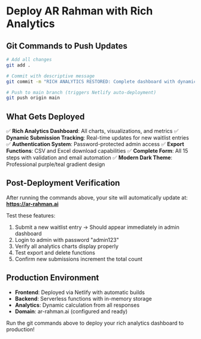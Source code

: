 # Deploy AR Rahman with Rich Analytics

## Git Commands to Push Updates

```bash
# Add all changes
git add .

# Commit with descriptive message
git commit -m "RICH ANALYTICS RESTORED: Complete dashboard with dynamic charts and real-time tracking"

# Push to main branch (triggers Netlify auto-deployment)
git push origin main
```

## What Gets Deployed

✅ **Rich Analytics Dashboard**: All charts, visualizations, and metrics
✅ **Dynamic Submission Tracking**: Real-time updates for new waitlist entries
✅ **Authentication System**: Password-protected admin access
✅ **Export Functions**: CSV and Excel download capabilities
✅ **Complete Form**: All 15 steps with validation and email automation
✅ **Modern Dark Theme**: Professional purple/teal gradient design

## Post-Deployment Verification

After running the commands above, your site will automatically update at:
**https://ar-rahman.ai**

Test these features:
1. Submit a new waitlist entry → Should appear immediately in admin dashboard
2. Login to admin with password "admin123"
3. Verify all analytics charts display properly
4. Test export and delete functions
5. Confirm new submissions increment the total count

## Production Environment

- **Frontend**: Deployed via Netlify with automatic builds
- **Backend**: Serverless functions with in-memory storage
- **Analytics**: Dynamic calculation from all responses
- **Domain**: ar-rahman.ai (configured and ready)

Run the git commands above to deploy your rich analytics dashboard to production!